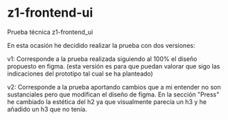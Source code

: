 # z1-frontend-ui
Prueba técnica z1-frontend_ui

En esta ocasión he decidido realizar la prueba con dos versiones:

v1: Corresponde a la prueba realizada siguiendo al 100% el diseño propuesto en figma.
(esta versión es para que puedan valorar que sigo las indicaciones del prototipo tal cual se ha planteado)

v2: Corresponde a la prueba aportando cambios que a mi entender no son sustanciales pero que modifican el diseño de figma.
En la sección "Press" he cambiado la estética del h2 ya que visualmente parecía un h3 y he añadido un h3 que no tenía.
